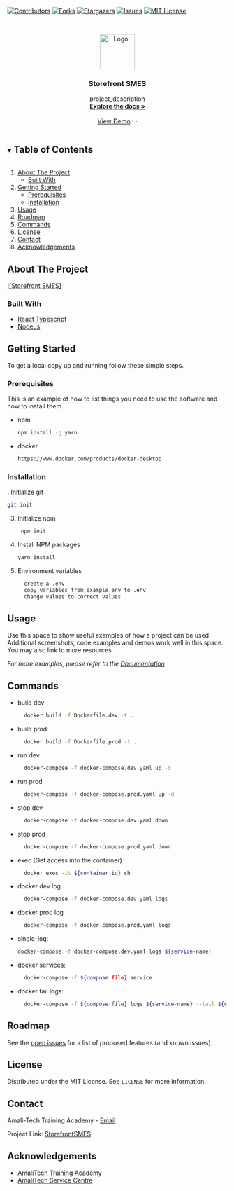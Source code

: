 [![Contributors][contributors-shield]][contributors-url]
[![Forks][forks-shield]][forks-url]
[![Stargazers][stars-shield]][stars-url]
[![Issues][issues-shield]][issues-url]
[![MIT License][license-shield]][license-url]

<!-- PROJECT LOGO -->
<br />
<p align="center">
  <a href="https://github.com/AmaliTech-Training-Academy/StorefrontSMES.git">
    <img src="https://encrypted-tbn0.gstatic.com/images?q=tbn:ANd9GcQZC2u9cjLenMvYSkWUf2yLLbB_3eaACPJaYKd3c6dz-5IVnCq83YTPZVVV4d-pkB_hF6E&usqp=CAU" alt="Logo" width="80" height="80">
  </a>

  <h3 align="center">Storefront SMES</h3>

  <p align="center">
    project_description
    <br />
    <a href="#"><strong>Explore the docs »</strong></a>
    <br />
    <br />
    <a href="https://storefrontsmes.amalitech-dev.net">View Demo</a>
    ·
    <!-- <a href="https://github.com/AmaliTech-Training-Academy/StorefrontSMES/issues">Report Bug</a> -->
    ·
    <!-- <a href="https://github.com/AmaliTech-Training-Academy/StorefrontSMES/issues">Request Feature</a> -->
  </p>
</p>

<!-- TABLE OF CONTENTS -->
<details open="open">
  <summary><h2 style="display: inline-block">Table of Contents</h2></summary>
  <ol>
    <li>
      <a href="#about-the-project">About The Project</a>
      <ul>
        <li><a href="#built-with">Built With</a></li>
      </ul>
    </li>
    <li>
      <a href="#getting-started">Getting Started</a>
      <ul>
        <li><a href="#prerequisites">Prerequisites</a></li>
        <li><a href="#installation">Installation</a></li>
      </ul>
    </li>
    <li><a href="#usage">Usage</a></li>
    <li><a href="#roadmap">Roadmap</a></li>
    <li><a href="#commands">Commands</a></li>
    <li><a href="#license">License</a></li>
    <li><a href="#contact">Contact</a></li>
    <li><a href="#acknowledgements">Acknowledgements</a></li>
  </ol>
</details>

<!-- ABOUT THE PROJECT -->

## About The Project

[![Storefront SMES]](https://www.amalitech.com)


### Built With

- [React Typescript]()
- [NodeJs]()

<!-- GETTING STARTED -->

## Getting Started

To get a local copy up and running follow these simple steps.

### Prerequisites

This is an example of how to list things you need to use the software and how to install them.

- npm

  ```sh
  npm install -g yarn
  ```

- docker

  ```sh
  https://www.docker.com/products/docker-desktop
  ```

### Installation

. Initialize git

  ```sh
 git init
 ```

3. Initialize npm

   ```sh
    npm init
    ```

4. Install NPM packages

   ```sh
   yarn install
   ```

5. Environment variables

   ```sh
     create a .env
     copy variables from example.env to .env
     change values to correct values
   ```

   <!-- USAGE EXAMPLES -->

## Usage

Use this space to show useful examples of how a project can be used. Additional screenshots, code examples and demos work well in this space. You may also link to more resources.

_For more examples, please refer to the [Documentation](https://example.com)_

<!-- COMMANDLINE -->

## Commands

- build dev

  ```sh
    docker build -f Dockerfile.dev -t .
  ```

- build prod

  ```sh
    docker build -f Dockerfile.prod -t .
  ```

- run dev

  ```sh
    docker-compose -f docker-compose.dev.yaml up -d
  ```

- run prod

  ```sh
    docker-compose -f docker-compose.prod.yaml up -d
  ```

- stop dev

  ```sh
    docker-compose -f docker-compose.dev.yaml down
  ```

- stop prod

  ```sh
    docker-compose -f docker-compose.prod.yaml down
  ```

- exec (Get access into the container)

  ```sh
    docker exec -it ${container-id} sh
  ```

- docker dev log

  ```sh
    docker-compose -f docker-compose.dev.yaml logs
  ```

- docker prod log

  ```sh
    docker-compose -f docker-compose.prod.yaml logs
  ```

- single-log:

  ```sh
  docker-compose -f docker-compose.dev.yaml logs ${service-name}
  ```

- docker services:

  ```sh
    docker-compose -f ${compose file} service
  ```

- docker tail logs:

  ```sh
    docker-compose -f ${compose-file} logs ${service-name} --tail ${count}
  ```

  <!-- ROADMAP -->

## Roadmap

See the [open issues](https://github.com/AmaliTech-Training-Academy/StorefrontSMES/issues) for a list of proposed features (and known issues).

<!-- LICENSE -->

## License

Distributed under the MIT License. See `LICENSE` for more information.

<!-- CONTACT -->

## Contact

Amali-Tech Training Academy - [Email](takoraditrainingcenter@amalitech.org)

Project Link: [StorefrontSMES](https://github.com/AmaliTech-Training-Academy/StorefrontSMES)

<!-- ACKNOWLEDGEMENTS -->

## Acknowledgements

- [AmaliTech Training Academy](https://www.amalitech.org)
- [AmaliTech Service Centre](https://www.amalitech.org)

<!-- MARKDOWN LINKS & IMAGES -->
<!-- https://www.markdownguide.org/basic-syntax/#reference-style-links -->

[contributors-shield]: https://img.shields.io/github/contributors/AmaliTech-Training-Academy/StorefrontSMES.svg?style=for-the-badge
[contributors-url]: https://github.com/AmaliTech-Training-Academy/StorefrontSMES/graphs/contributors
[forks-shield]: https://img.shields.io/github/forks/AmaliTech-Training-Academy/StorefrontSMES.svg?style=for-the-badge
[forks-url]: https://github.com/AmaliTech-Training-Academy/StorefrontSMES/network/members
[stars-shield]: https://img.shields.io/github/stars/AmaliTech-Training-Academy/StorefrontSMES.svg?style=for-the-badge
[stars-url]: https://github.com/AmaliTech-Training-Academy/StorefrontSMES/stargazers
[issues-shield]: https://img.shields.io/github/issues/AmaliTech-Training-Academy/StorefrontSMES.svg?style=for-the-badge
[issues-url]: https://github.com/AmaliTech-Training-Academy/StorefrontSMES/issues
[license-shield]: https://img.shields.io/github/license/AmaliTech-Training-Academy/StorefrontSMES.svg?style=for-the-badge
[license-url]: https://github.com/AmaliTech-Training-Academy/StorefrontSMES/blob/main/LICENSE.md
[linkedin-shield]: https://img.shields.io/badge/-LinkedIn-black.svg?style=for-the-badge&logo=linkedin&colorB=555
[linkedin-url]: https://linkedin.com/in/amalitech

```

```
